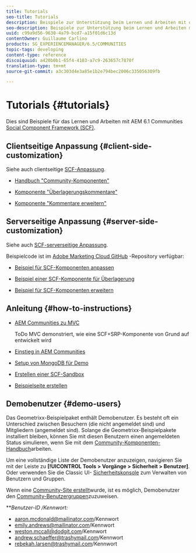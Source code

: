 ```yaml
---
title: Tutorials
seo-title: Tutorials
description: Beispiele zur Unterstützung beim Lernen und Arbeiten mit dem Social-Komponenten-Framework (SCF) von AEM Communities
seo-description: Beispiele zur Unterstützung beim Lernen und Arbeiten mit dem Social-Komponenten-Framework (SCF) von AEM Communities
uuid: c99a9d56-9630-4a79-bcd7-a15f01d6c13d
contentOwner: Guillaume Carlino
products: SG_EXPERIENCEMANAGER/6.5/COMMUNITIES
topic-tags: developing
content-type: reference
discoiquuid: a420b0b1-65f4-4103-a7c9-263657c7870f
translation-type: tm+mt
source-git-commit: a3c303d4e3a85e1b2e794bec2006c335056309fb

---
```



# Tutorials {#tutorials}

Dies sind Beispiele für das Lernen und Arbeiten mit AEM 6.1 Communities [Social Component Framework (SCF)](scf.md).

## Clientseitige Anpassung {#client-side-customization}

Siehe auch clientseitige [SCF-Anpassung](client-customize.md).

* [Handbuch &quot;Community-Komponenten&quot;](components-guide.md)

* [Komponente &quot;Überlagerungskommentare&quot;](overlay-comments.md)

* [Komponente &quot;Kommentare erweitern&quot;](extend-comments.md)

## Serverseitige Anpassung {#server-side-customization}

Siehe auch [SCF-serverseitige Anpassung](server-customize.md).

Beispielcode ist im [Adobe Marketing Cloud GitHub](https://github.com/Adobe-Marketing-Cloud) -Repository verfügbar:

* [Beispiel für SCF-Komponenten anpassen](https://github.com/Adobe-Marketing-Cloud/aem-scf-sample-components-customize)

* [Beispiel einer SCF-Komponente für Überlagerung](https://github.com/Adobe-Marketing-Cloud/aem-scf-sample-components-overlay)

* [Beispiel für SCF-Komponenten erweitern](https://github.com/Adobe-Marketing-Cloud/aem-scf-sample-components-extension)

## Anleitung {#how-to-instructions}

* [AEM Communities zu MVC](https://github.com/Adobe-Marketing-Cloud/aem-communities-todomvc-sample)

   ToDo MVC demonstriert, wie eine SCF+SRP-Komponente von Grund auf entwickelt wird

* [Einstieg in AEM Communities](getting-started.md)

* [Setup von MongoDB für Demo](demo-mongo.md)

* [Erstellen einer SCF-Sandbox](an-scf-sandbox.md)

* [Beispielseite erstellen](create-sample-page.md)

## Demobenutzer {#demo-users}

Das Geometrixx-Beispielpaket enthält Demobenutzer. Es besteht oft ein Unterschied zwischen Besuchern (die nicht angemeldet sind) und Mitgliedern (angemeldet sind). Solange die Geometrixx-Beispielpakete installiert bleiben, können Sie mit diesen Benutzern einen angemeldeten Status simulieren, wenn Sie mit dem [Community-Komponenten-Handbuch](components-guide.md)arbeiten.

Um eine vollständige Liste der Demobenutzer anzuzeigen, navigieren Sie mit der Leiste zu **[!UICONTROL Tools > Vorgänge > Sicherheit > Benutzer]**. Oder verwenden Sie die Classic UI- [Sicherheitskonsole](http://localhost:4502/useradmin) zum Verwalten von Benutzern und Gruppen.

Wenn eine [Community-Site erstellt](getting-started.md)wurde, ist es möglich, Demobenutzer den [Community-Benutzergruppen](users.md)zuzuweisen.

***Benutzer-ID */*Kennwort:***

* aaron.mcdonald@mailinator.com/Kennwort
* emily.andrews@mailinator.com/Kennwort
* weston.mccall@dodgit.com/Kennwort
* andrew.schaeffer@trashymail.com/Kennwort
* rebekah.larsen@trashymail.com/Kennwort
